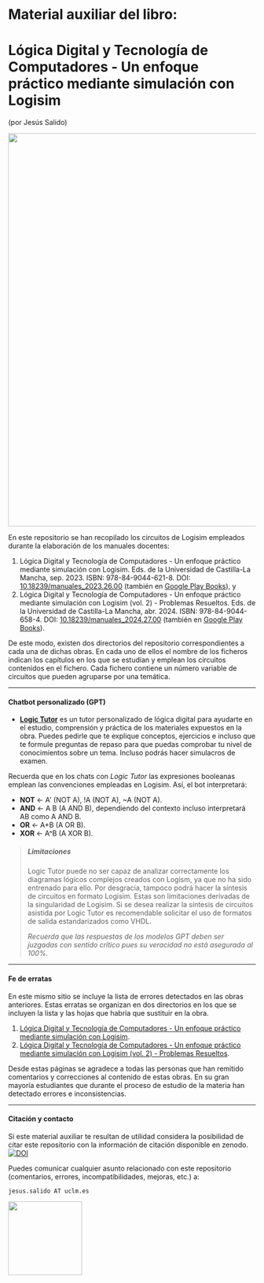# Material auxiliar del libro:
# Lógica Digital y Tecnología de Computadores - Un enfoque práctico mediante simulación con Logisim
(por Jesús Salido)

[<img src="./Portadas Teco Vol1-2.png" width="800">](https://ruidera.uclm.es/communities/4b0d46b6-7dc2-4812-b29d-091aa39a2974)

En este repositorio se han recopilado los circuitos de Logisim empleados durante la elaboración de los manuales docentes:
1. Lógica Digital y Tecnología de Computadores - Un enfoque práctico mediante simulación con Logisim. Eds. de la Universidad de Castilla-La Mancha, sep. 2023. ISBN: 978-84-9044-621-8. DOI: [10.18239/manuales\_2023.26.00](https://doi.org/10.18239/manuales_2023.26.00) (también en [Google Play Books](https://play.google.com/store/books/details/Jes%C3%BAs_Salido_Tercero_L%C3%B3gica_digital_y_tecnolog%C3%ADa_d?id=5DnVEAAAQBAJ)), y
2. Lógica Digital y Tecnología de Computadores - Un enfoque práctico mediante simulación con Logisim (vol. 2) - Problemas Resueltos. Eds. de la Universidad de Castilla-La Mancha, abr. 2024. ISBN: 978-84-9044-658-4. DOI: [10.18239/manuales\_2024.27.00](https://doi.org/10.18239/manuales_2024.27.00) (también en [Google Play Books](https://play.google.com/store/books/details/Jes%C3%BAs_Salido_Tercero_L%C3%B3gica_digital_y_tecnolog%C3%ADa_d?id=RBj_EAAAQBAJ)).

De este modo, existen dos directorios del repositorio correspondientes a cada una de dichas obras. En cada uno de ellos el nombre de los ficheros indican los capítulos en los que se estudian y emplean los circuitos contenidos en el fichero. Cada fichero contiene un número variable de circuitos que pueden agruparse por una temática.

-----
#### Chatbot personalizado (GPT)
- [**Logic Tutor**](https://chatgpt.com/g/g-67e8fed02ae48191b71e082de0295710-logic-tutor) es un tutor personalizado de lógica digital para ayudarte en el estudio, comprensión y práctica de los materiales expuestos en la obra. Puedes pedirle que te explique conceptos, ejercicios e incluso que te formule preguntas de repaso para que puedas comprobar tu nivel de conocimientos sobre un tema. Incluso podrás hacer simulacros de examen.

Recuerda que en los chats con *Logic Tutor* las expresiones booleanas emplean las convenciones empleadas en Logisim. Así, el bot interpretará: 
- **NOT** <- A' (NOT A), !A (NOT A), ~A (NOT A).
- **AND** <- A B (A AND B), dependiendo del contexto incluso interpretará AB como A AND B.
- **OR** <- A+B (A OR B).
- **XOR** <- A^B (A XOR B).

> ##### Limitaciones
> Logic Tutor puede no ser  capaz de analizar correctamente los diagramas lógicos complejos creados con Logism,
> ya que no ha sido entrenado para ello. Por desgracia, tampoco podrá hacer la síntesis de circuitos en formato
> Logisim. Estas son limitaciones derivadas de la singularidad de Logisim. Si se desea realizar la síntesis de
> circuitos asistida por Logic Tutor es recomendable solicitar el uso de formatos de salida estandarizados como VHDL.
>
> *Recuerda que las respuestas de los modelos GPT deben ser juzgadas con sentido crítico pues su veracidad no está asegurada al 100%.*

-----
#### Fe de erratas
En este mismo sitio se incluye la lista de errores detectados en las obras anteriores. Estas erratas se organizan en dos directorios en los que se incluyen la lista y las hojas que habría que sustituir en la obra.
1. [Lógica Digital y Tecnología de Computadores - Un enfoque práctico mediante simulación con Logisim](./Erratas/Vol1/Fe%20de%20erratas-vol1.md).
2. [Lógica Digital y Tecnología de Computadores - Un enfoque práctico mediante simulación con Logisim (vol. 2) - Problemas Resueltos](./Erratas/Vol2/Fe%20de%20erratas-vol2.md).

Desde estas páginas se agradece a todas las personas que han remitido comentarios y correcciones al contenido de estas obras. En su gran mayoría estudiantes que durante el proceso de estudio de la materia han detectado errores e inconsistencias.

-----
#### Citación y contacto

Si este material auxiliar te resultan de utilidad considera la posibilidad de citar este repositorio con la información de citación disponible en zenodo.
[![DOI](https://zenodo.org/badge/DOI/10.5281/zenodo.10828923.svg)](https://doi.org/10.5281/zenodo.10828923)

Puedes comunicar cualquier asunto relacionado con este repositorio (comentarios, errores, incompatibilidades, mejoras, etc.) a:

`jesus.salido AT uclm.es`

<img src="./by-nc-sa.png" width="150">
